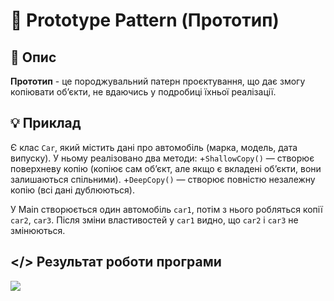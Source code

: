 ﻿# 🔗 Prototype Pattern (Прототип)
## 💬 Опис
**Прототип** - це породжувальний патерн проєктування, що дає змогу копіювати об’єкти, не вдаючись у подробиці їхньої реалізації.
## 💡 Приклад
Є клас ```Car```, який містить дані про автомобіль (марка, модель, дата випуску).
У ньому реалізовано два методи:
+```ShallowCopy()``` — створює поверхневу копію (копіює сам об’єкт, але якщо є вкладені об’єкти, вони залишаються спільними).
+```DeepCopy()``` — створює повністю незалежну копію (всі дані дублюються).

У Main створюється один автомобіль ```car1```, потім з нього робляться копії ```car2```, ```car3```.
Після зміни властивостей у ```car1``` видно, що ```car2``` і ```car3``` не змінюються.
## </> Результат роботи програми
![](https://github.com/user-attachments/assets/25d39dc4-6be7-42a7-97e4-587dd9a563d8)
